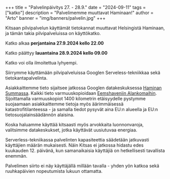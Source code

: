 +++
title = "Palvelinpäivitys 27. - 28.9."
date = "2024-09-11"
tags = ["katko"]
description = "Palvelimemme muuttavat Haminaan!"
author = "Arto"
banner = "img/banners/palvelin.jpg"
+++

Kitsaan pilvipalvelun käyttämät tietokannat muuttavat Helsingistä Haminaan, ja tämän takia pilvipalveluissa on käyttökatko.

Katko alkaa **perjantaina 27.9.2024 kello 22.00** 

Katko päättyy **lauantaina 28.9.2024 kello 09.00**

Katko voi olla ilmoitettua lyhyempi.

Siirrymme käyttämään pilvipalveluissa Googlen Serveless-tekniikkaa sekä tietokantapalvelinta.

Asiakkaittemme tieto sijaitsee jatkossa Googlen datakeskuksessa [Haminan Summassa](https://www.google.com/intl/fi_fi/about/datacenters/locations/hamina/). Kaikki tieto varmuuskopioidaan [Eemshaveniin Alankomaihin](https://www.google.com/about/datacenters/locations/eemshaven/). Sijoittamalla varmuuskopiot 1400 kilometrin etäisyydelle pystymme suojaamaan asiakkaittemme tietoja myös äärimmäisessä katastrofitilanteessa - ja samalla tiedot pysyvät aina EU:n alueella ja EU:n tietosuojalainsäädännön alaisina.

Koska haluamme käyttää kitsaasti myös arvokkaita luonnonvaroja, valitsimme datakeskukset, jotka käyttävät uusiutuvaa energiaa.

Serverless-tekniikassa palvelinten kapasiteettia säädetään jatkuvasti käyttäjien määrän mukaisesti. Näin Kitsas ei jatkossa hidastu edes kuukauden 12. päivänä, kun samanaikaisia käyttäjiä on hetkellisesti tavallista enemmän.

Palvelimen siirto ei näy käyttäjällä millään tavalla - yhden yön katkoa sekä ruuhkapäivien nopeutumista lukuun ottamatta.